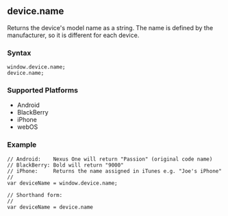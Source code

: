 device.name
-----------

Returns the device's model name as a string. The name is defined by the manufacturer, so it is different for each device.

### Syntax ###

    window.device.name;
    device.name;

### Supported Platforms ###

- Android
- BlackBerry
- iPhone
- webOS

### Example ###

    // Android:    Nexus One will return "Passion" (original code name)
    // BlackBerry: Bold will return "9000"
    // iPhone:     Returns the name assigned in iTunes e.g. "Joe's iPhone"
    //
    var deviceName = window.device.name;
    
    // Shorthand form:
    //
    var deviceName = device.name